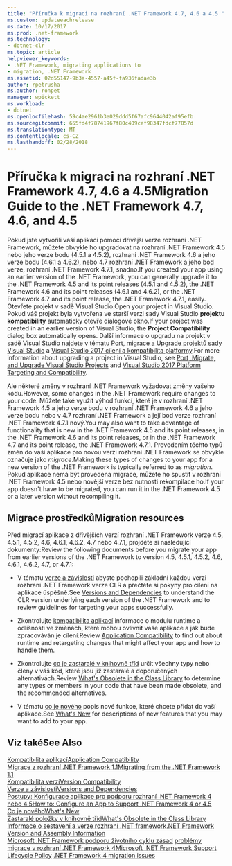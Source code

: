 ```yaml
---
title: "Příručka k migraci na rozhraní .NET Framework 4.7, 4.6 a 4.5 "
ms.custom: updateeachrelease
ms.date: 10/17/2017
ms.prod: .net-framework
ms.technology:
- dotnet-clr
ms.topic: article
helpviewer_keywords:
- .NET Framework, migrating applications to
- migration, .NET Framework
ms.assetid: 02d55147-9b3a-4557-a45f-fa936fadae3b
author: rpetrusha
ms.author: ronpet
manager: wpickett
ms.workload:
- dotnet
ms.openlocfilehash: 59c4ae2961b3e029ddd5f67afc9644042af95efb
ms.sourcegitcommit: 655fd4f78741967f80c409cef98347fdcf77857d
ms.translationtype: MT
ms.contentlocale: cs-CZ
ms.lasthandoff: 02/28/2018
---
```

# <a name="migration-guide-to-the-net-framework-47-46-and-45"></a><span data-ttu-id="0ccd3-102">Příručka k migraci na rozhraní .NET Framework 4.7, 4.6 a 4.5</span><span class="sxs-lookup"><span data-stu-id="0ccd3-102">Migration Guide to the .NET Framework 4.7, 4.6, and 4.5</span></span> 
<span data-ttu-id="0ccd3-103">Pokud jste vytvořili vaší aplikaci pomocí dřívější verze rozhraní .NET Framework, můžete obvykle ho upgradovat na rozhraní .NET Framework 4.5 nebo jeho verze bodu (4.5.1 a 4.5.2), rozhraní .NET Framework 4.6 a jeho verze bodu (4.6.1 a 4.6.2), nebo 4.7 rozhraní .NET Framework a jeho bod verze, rozhraní .NET Framework 4.7.1, snadno.</span><span class="sxs-lookup"><span data-stu-id="0ccd3-103">If you created your app using an earlier version of the .NET Framework, you can generally upgrade it to the .NET Framework 4.5 and its point releases (4.5.1 and 4.5.2), the .NET Framework 4.6 and its point releases (4.6.1 and 4.6.2), or the .NET Framework 4.7 and its point release, the .NET Framework 4.7.1, easily.</span></span> <span data-ttu-id="0ccd3-104">Otevřete projekt v sadě Visual Studio.</span><span class="sxs-lookup"><span data-stu-id="0ccd3-104">Open your project in Visual Studio.</span></span> <span data-ttu-id="0ccd3-105">Pokud váš projekt byla vytvořena ve starší verzi sady Visual Studio **projektu kompatibility** automaticky otevře dialogové okno.</span><span class="sxs-lookup"><span data-stu-id="0ccd3-105">If your project was created in an earlier version of Visual Studio, the **Project Compatibility** dialog box automatically opens.</span></span> <span data-ttu-id="0ccd3-106">Další informace o upgradu na projekt v sadě Visual Studio najdete v tématu [Port, migrace a Upgrade projektů sady Visual Studio](/visualstudio/porting/port-migrate-and-upgrade-visual-studio-projects) a [Visual Studio 2017 cílení a kompatibilita platformy](/visualstudio/productinfo/vs2017-compatibility-vs).</span><span class="sxs-lookup"><span data-stu-id="0ccd3-106">For more information about upgrading a project in Visual Studio, see [Port, Migrate, and Upgrade Visual Studio Projects](/visualstudio/porting/port-migrate-and-upgrade-visual-studio-projects) and [Visual Studio 2017 Platform Targeting and Compatibility](/visualstudio/productinfo/vs2017-compatibility-vs).</span></span>  
  
 <span data-ttu-id="0ccd3-107">Ale některé změny v rozhraní .NET Framework vyžadovat změny vašeho kódu.</span><span class="sxs-lookup"><span data-stu-id="0ccd3-107">However, some changes in the .NET Framework require changes to your code.</span></span> <span data-ttu-id="0ccd3-108">Můžete také využít výhod funkcí, které je v rozhraní .NET Framework 4.5 a jeho verze bodu v rozhraní .NET Framework 4.6 a jeho verze bodu nebo v 4.7 rozhraní .NET Framework a její bod verze rozhraní .NET Framework 4.7.1 nový.</span><span class="sxs-lookup"><span data-stu-id="0ccd3-108">You may also want to take advantage of functionality that is new in the .NET Framework 4.5 and its point releases, in the .NET Framework 4.6 and its point releases, or in the .NET Framework 4.7 and its point release, the .NET Framework 4.7.1.</span></span> <span data-ttu-id="0ccd3-109">Provedením těchto typů změn do vaší aplikace pro novou verzi rozhraní .NET Framework se obvykle označuje jako *migrace*.</span><span class="sxs-lookup"><span data-stu-id="0ccd3-109">Making these types of changes to your app for a new version of the .NET Framework is typically referred to as *migration*.</span></span> <span data-ttu-id="0ccd3-110">Pokud aplikace nemá být provedena migrace, můžete ho spustit v rozhraní .NET Framework 4.5 nebo novější verze bez nutnosti rekompilace ho.</span><span class="sxs-lookup"><span data-stu-id="0ccd3-110">If your app doesn't have to be migrated, you can run it in the .NET Framework 4.5 or a later version without recompiling it.</span></span>  
  
## <a name="migration-resources"></a><span data-ttu-id="0ccd3-111">Migrace prostředků</span><span class="sxs-lookup"><span data-stu-id="0ccd3-111">Migration resources</span></span>  
 <span data-ttu-id="0ccd3-112">Před migrací aplikace z dřívějších verzí rozhraní .NET Framework verze 4.5, 4.5.1, 4.5.2, 4.6, 4.6.1, 4.6.2, 4.7 nebo 4.7.1, projděte si následující dokumenty:</span><span class="sxs-lookup"><span data-stu-id="0ccd3-112">Review the following documents before you migrate your app from earlier versions of the .NET Framework to version 4.5, 4.5.1, 4.5.2, 4.6, 4.6.1, 4.6.2, 4.7, or 4.7.1:</span></span>  
  
-   <span data-ttu-id="0ccd3-113">V tématu [verze a závislosti](../../../docs/framework/migration-guide/versions-and-dependencies.md) abyste pochopili základní každou verzi rozhraní .NET Framework verze CLR a přečtěte si pokyny pro cílení na aplikace úspěšně.</span><span class="sxs-lookup"><span data-stu-id="0ccd3-113">See [Versions and Dependencies](../../../docs/framework/migration-guide/versions-and-dependencies.md) to understand the CLR version underlying each version of the .NET Framework and to review guidelines for targeting your apps successfully.</span></span>  
  
-   <span data-ttu-id="0ccd3-114">Zkontrolujte [kompatibilita aplikací](../../../docs/framework/migration-guide/application-compatibility.md) informace o modulu runtime a odlišnosti ve změnách, které mohou ovlivnit vaše aplikace a jak bude zpracováván je cílení.</span><span class="sxs-lookup"><span data-stu-id="0ccd3-114">Review [Application Compatibility](../../../docs/framework/migration-guide/application-compatibility.md) to find out about runtime and retargeting changes that might affect your app and how to handle them.</span></span>  
  
-   <span data-ttu-id="0ccd3-115">Zkontrolujte [co je zastaralé v knihovně tříd](../../../docs/framework/whats-new/whats-obsolete.md) určit všechny typy nebo členy v váš kód, které jsou již zastaralé a doporučených alternativách.</span><span class="sxs-lookup"><span data-stu-id="0ccd3-115">Review [What's Obsolete in the Class Library](../../../docs/framework/whats-new/whats-obsolete.md) to determine any types or members in your code that have been made obsolete, and the recommended alternatives.</span></span>  
  
-   <span data-ttu-id="0ccd3-116">V tématu [co je nového](../../../docs/framework/whats-new/index.md) popis nové funkce, které chcete přidat do vaší aplikace.</span><span class="sxs-lookup"><span data-stu-id="0ccd3-116">See [What's New](../../../docs/framework/whats-new/index.md) for descriptions of new features that you may want to add to your app.</span></span>  
  
## <a name="see-also"></a><span data-ttu-id="0ccd3-117">Viz také</span><span class="sxs-lookup"><span data-stu-id="0ccd3-117">See Also</span></span>  
 [<span data-ttu-id="0ccd3-118">Kompatibilita aplikací</span><span class="sxs-lookup"><span data-stu-id="0ccd3-118">Application Compatibility</span></span>](../../../docs/framework/migration-guide/application-compatibility.md)  
 [<span data-ttu-id="0ccd3-119">Migrace z rozhraní .NET Framework 1.1</span><span class="sxs-lookup"><span data-stu-id="0ccd3-119">Migrating from the .NET Framework 1.1</span></span>](../../../docs/framework/migration-guide/migrating-from-the-net-framework-1-1.md)  
 [<span data-ttu-id="0ccd3-120">Kompatibilita verzí</span><span class="sxs-lookup"><span data-stu-id="0ccd3-120">Version Compatibility</span></span>](../../../docs/framework/migration-guide/version-compatibility.md)  
 [<span data-ttu-id="0ccd3-121">Verze a závislosti</span><span class="sxs-lookup"><span data-stu-id="0ccd3-121">Versions and Dependencies</span></span>](../../../docs/framework/migration-guide/versions-and-dependencies.md)  
 [<span data-ttu-id="0ccd3-122">Postupy: Konfigurace aplikace pro podporu rozhraní .NET Framework 4 nebo 4.5</span><span class="sxs-lookup"><span data-stu-id="0ccd3-122">How to: Configure an App to Support .NET Framework 4 or 4.5</span></span>](../../../docs/framework/migration-guide/how-to-configure-an-app-to-support-net-framework-4-or-4-5.md)  
 [<span data-ttu-id="0ccd3-123">Co je nového</span><span class="sxs-lookup"><span data-stu-id="0ccd3-123">What's New</span></span>](../../../docs/framework/whats-new/index.md)  
 [<span data-ttu-id="0ccd3-124">Zastaralé položky v knihovně tříd</span><span class="sxs-lookup"><span data-stu-id="0ccd3-124">What's Obsolete in the Class Library</span></span>](../../../docs/framework/whats-new/whats-obsolete.md)  
 [<span data-ttu-id="0ccd3-125">Informace o sestavení a verze rozhraní .NET framework</span><span class="sxs-lookup"><span data-stu-id="0ccd3-125">.NET Framework Version and Assembly Information</span></span>](http://go.microsoft.com/fwlink/?LinkId=201701)  
 <span data-ttu-id="0ccd3-126">[Microsoft .NET Framework podporu životního cyklu zásad](http://go.microsoft.com/fwlink/?LinkId=196607) [problémy migrace v rozhraní .NET Framework 4](net-framework-4-migration-issues.md)</span><span class="sxs-lookup"><span data-stu-id="0ccd3-126">[Microsoft .NET Framework Support Lifecycle Policy](http://go.microsoft.com/fwlink/?LinkId=196607) [.NET Framework 4 migration issues](net-framework-4-migration-issues.md)</span></span>
